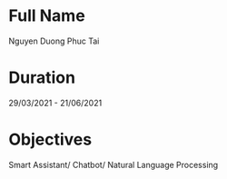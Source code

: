 # Full Name
Nguyen Duong Phuc Tai

# Duration
29/03/2021 - 21/06/2021

# Objectives
Smart Assistant/ Chatbot/ Natural Language Processing